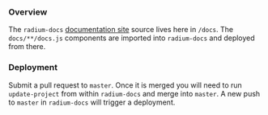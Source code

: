 ### Overview

The `radium-docs` [documentation site](http://stack.formidable.com/radium/) source lives here in `/docs`. The `docs/**/docs.js` components are imported into `radium-docs` and deployed from there.

### Deployment

Submit a pull request to `master`. Once it is merged you will need to run `update-project` from within `radium-docs` and merge into `master`. A new push to `master` in `radium-docs` will trigger a deployment.
